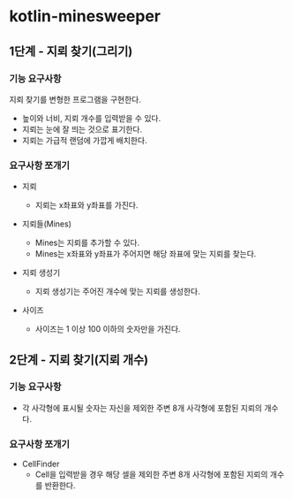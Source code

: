 # kotlin-minesweeper

## 1단계 - 지뢰 찾기(그리기)

### 기능 요구사항
지뢰 찾기를 변형한 프로그램을 구현한다.
- 높이와 너비, 지뢰 개수를 입력받을 수 있다.
- 지뢰는 눈에 잘 띄는 것으로 표기한다.
- 지뢰는 가급적 랜덤에 가깝게 배치한다.

### 요구사항 쪼개기
- 지뢰
  - 지뢰는 x좌표와 y좌표를 가진다.

- 지뢰들(Mines)
  - Mines는 지뢰를 추가할 수 있다.
  - Mines는 x좌표와 y좌표가 주어지면 해당 좌표에 맞는 지뢰를 찾는다.

- 지뢰 생성기
  - 지뢰 생성기는 주어진 개수에 맞는 지뢰를 생성한다.

- 사이즈
  - 사이즈는 1 이상 100 이하의 숫자만을 가진다.

## 2단계 - 지뢰 찾기(지뢰 개수)

### 기능 요구사항
- 각 사각형에 표시될 숫자는 자신을 제외한 주변 8개 사각형에 포함된 지뢰의 개수다.

### 요구사항 쪼개기
- CellFinder
  - Cell을 입력받을 경우 해당 셀을 제외한 주변 8개 사각형에 포함된 지뢰의 개수를 반환한다.
